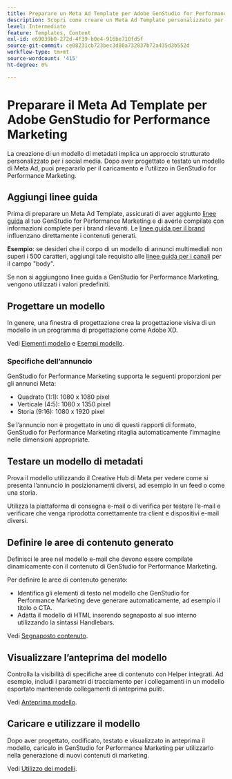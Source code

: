 ```yaml
---
title: Preparare un Meta Ad Template per Adobe GenStudio for Performance Marketing
description: Scopri come creare un Meta Ad Template personalizzato per Adobe GenStudio for Performance Marketing.
level: Intermediate
feature: Templates, Content
exl-id: e69039b0-272d-4f39-b0e4-916be710fd5f
source-git-commit: ce08231cb723bec3d80a732837b72a435d3b552d
workflow-type: tm+mt
source-wordcount: '415'
ht-degree: 0%

---
```


# Preparare il Meta Ad Template per Adobe GenStudio for Performance Marketing

La creazione di un modello di metadati implica un approccio strutturato personalizzato per i social media. Dopo aver progettato e testato un modello di Meta Ad, puoi prepararlo per il caricamento e l’utilizzo in GenStudio for Performance Marketing.

## Aggiungi linee guida

Prima di preparare un Meta Ad Template, assicurati di aver aggiunto [linee guida](/help/user-guide/guidelines/overview.md) al tuo GenStudio for Performance Marketing e di averle compilate con informazioni complete per i brand rilevanti. Le [linee guida per il brand](/help/user-guide/guidelines/brands.md) influenzano direttamente i contenuti generati.

**Esempio**: se desideri che il corpo di un modello di annunci multimediali non superi i 500 caratteri, aggiungi tale requisito alle [linee guida per i canali](/help/user-guide/guidelines/brands.md#channel-guidelines) per il campo &quot;body&quot;.

Se non si aggiungono linee guida a GenStudio for Performance Marketing, vengono utilizzati i valori predefiniti.

## Progettare un modello

In genere, una finestra di progettazione crea la progettazione visiva di un modello in un programma di progettazione come Adobe XD.

Vedi [Elementi modello](use-templates.md#template-elements) e [Esempi modello](/help/user-guide/content/customize-template.md#template-examples).

### Specifiche dell’annuncio

GenStudio for Performance Marketing supporta le seguenti proporzioni per gli annunci Meta:

* Quadrato (1:1): 1080 x 1080 pixel
* Verticale (4:5): 1080 x 1350 pixel
* Storia (9:16): 1080 x 1920 pixel

Se l’annuncio non è progettato in uno di questi rapporti di formato, GenStudio for Performance Marketing ritaglia automaticamente l’immagine nelle dimensioni appropriate.

## Testare un modello di metadati

Prova il modello utilizzando il Creative Hub di Meta per vedere come si presenta l’annuncio in posizionamenti diversi, ad esempio in un feed o come una storia.

Utilizza la piattaforma di consegna e-mail o di verifica per testare l’e-mail e verificare che venga riprodotta correttamente tra client e dispositivi e-mail diversi.

## Definire le aree di contenuto generato

Definisci le aree nel modello e-mail che devono essere compilate dinamicamente con il contenuto di GenStudio for Performance Marketing.

Per definire le aree di contenuto generato:

* Identifica gli elementi di testo nel modello che GenStudio for Performance Marketing deve generare automaticamente, ad esempio il titolo o CTA.
* Adatta il modello di HTML inserendo segnaposto al suo interno utilizzando la sintassi Handlebars.

Vedi [Segnaposto contenuto](/help/user-guide/content/customize-template.md#content-placeholders).

## Visualizzare l’anteprima del modello

Controlla la visibilità di specifiche aree di contenuto con Helper integrati. Ad esempio, includi i parametri di tracciamento per i collegamenti in un modello esportato mantenendo collegamenti di anteprima puliti.

Vedi [Anteprima modello](/help/user-guide/content/customize-template.md#template-preview).

## Caricare e utilizzare il modello

Dopo aver progettato, codificato, testato e visualizzato in anteprima il modello, caricalo in GenStudio for Performance Marketing per utilizzarlo nella generazione di nuovi contenuti di marketing.

Vedi [Utilizzo dei modelli](use-templates.md).
